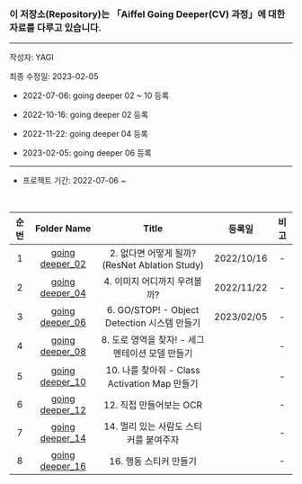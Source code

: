 ### 이 저장소(Repository)는 「Aiffel Going Deeper(CV) 과정」에 대한 자료를 다루고 있습니다.

***
작성자: YAGI

최종 수정일: 2023-02-05
+ 2022-07-06: going deeper 02 ~ 10 등록


+ 2022-10-16: going deeper 02 등록


+ 2022-11-22: going deeper 04 등록


+ 2023-02-05: going deeper 06 등록
***


+ 프로젝트 기간: 2022-07-06 ~ 

<br>

|순번|Folder Name|Title|등록일|비고|
|:--------:|:--------:|:--------:|:--------:|:--------:|
|1|[going deeper_02](https://nbviewer.org/github/YAGI0423/aiffel_going_deeper_cv/blob/main/going_deeper_02/GD02_v1_2.ipynb)|2. 없다면 어떻게 될까? (ResNet Ablation Study)|2022/10/16|-|
|2|[going deeper_04](https://nbviewer.org/github/YAGI0423/aiffel_going_deeper_cv/blob/main/going_deeper_04/GD04_v1_1.ipynb)|4. 이미지 어디까지 우려볼까?|2022/11/22|-|
|3|[going deeper_06](https://nbviewer.org/github/YAGI0423/aiffel_going_deeper_cv/blob/main/going_deeper_06/GD06_v1_1.ipynb)|6. GO/STOP! - Object Detection 시스템 만들기|2023/02/05|-|
|4|[going deeper_08]()|8. 도로 영역을 찾자! - 세그멘테이션 모델 만들기||-|
|5|[going deeper_10]()|10. 나를 찾아줘 - Class Activation Map 만들기||-|
|6|[going deeper_12]()|12. 직접 만들어보는 OCR||-|
|7|[going deeper_14]()|14. 멀리 있는 사람도 스티커를 붙여주자||-|
|8|[going deeper_16]()|16. 행동 스티커 만들기||-|
